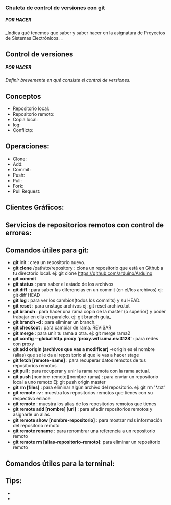 ### Chuleta de control de versiones con git

##### POR HACER

_Indica qué tenemos que saber y saber hacer en la asignatura de Proyectos de Sistemas Electrónicos. _

## Control de versiones

##### POR HACER

_Definir brevemente en qué consiste el control de versiones._

## Conceptos

* Repositorio local:
* Repositorio remoto:
* Copia local:
* log:
* Conflicto:

## Operaciones:  

* Clone:
* Add:
* Commit:
* Push:
* Pull:
* Fork:
* Pull Request:

## Clientes Gráficos:

## Servicios de repositorios remotos con control de errores:

## Comandos útiles para git:

* **git** init : crea un repositorio nuevo.
* **git clone** /path/to/repository : clona un repositorio que está en Github a tu directorio local. ej: git clone https://github.com/arduino/Arduino
* **git commit**
* **git status** : para saber el estado de los archivos
* **git diff** : para saber las diferencias en un commit (en el/los archivos) ej: git diff HEAD
* **git log** : para ver los cambios(todos los commits) y su HEAD.
* **git reset** : para unstage archivos ej: git reset archivo.txt
* **git branch** : para hacer una rama copia de la master (o superior) y poder trabajar en ella en paralelo. ej: git branch guia_
* **git branch -d <branch name>** : para eliminar un branch.
* **git checkout** : para cambiar de rama. REVISAR
* **git merge** : para unir tu rama a otra. ej: git merge rama2
* **git config --global http.proxy 'proxy.wifi.uma.es:3128'** : para redes con proxy
* **git add origin (archivos que vas a modificar)** ->origin es el nombre (alias) que se le da al repositorio al que le vas a hacer stage
* **git fetch [remote-name]** : para recuperar datos remotos de tus repositorios remotos
* **git pull** : para recuperar y unir la rama remota con la rama actual.
* **git push** [nombre-remoto][nombre-rama] : para enviar un repositorio local a uno remoto Ej: git push origin master
* **git rm [files]** : para eliminar algún archivo del repositorio. ej: git rm '*.txt'
* **git remote -v** : muestra los repositorios remotos que tienes con su respectivo enlace
* **git remote** : muestra los alias de los repositorios remotos que tienes
* **git remote add [nombre] [url]** : para añadir repositorios remotos y asignarle un alias
* **git remote show [nombre-repositorio]** : para mostrar más información del repositorio remoto
* **git remote rename** : para renombrar una referencia a un repositorio remoto
* **git remote rm  [alias-repositorio-remoto]**: para eliminar un repositorio remoto


## Comandos útiles para la terminal:

## Tips:

*
*
